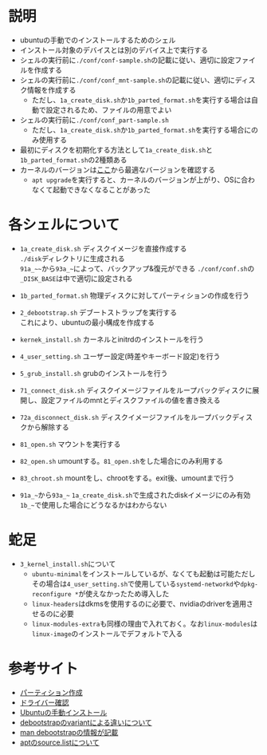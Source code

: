 # 説明
- ubuntuの手動でのインストールするためのシェル
- インストール対象のデバイスとは別のデバイス上で実行する
- シェルの実行前に`./conf/conf-sample.sh`の記載に従い、適切に設定ファイルを作成する
- シェルの実行前に`./conf/conf_mnt-sample.sh`の記載に従い、適切にディスク情報を作成する
    - ただし、`1a_create_disk.sh`か`1b_parted_format.sh`を実行する場合は自動で設定されるため、ファイルの用意でよい
- シェルの実行前に`./conf/conf_part-sample.sh`
    - ただし、`1a_create_disk.sh`か`1b_parted_format.sh`を実行する場合にのみ使用する
- 最初にディスクを初期化する方法として`1a_create_disk.sh`と`1b_parted_format.sh`の2種類ある
- カーネルのバージョンは[ここ](https://www.hpe.com/jp/ja/servers/linux/matrix/index-26-ubuntu.html)から最適なバージョンを確認する
    - `apt upgrade`を実行すると、カーネルのバージョンが上がり、OSに合わなくて起動できなくなることがあった

# 各シェルについて

- `1a_create_disk.sh`
ディスクイメージを直接作成する\
`./disk`ディレクトリに生成される\
`91a_~~`から`93a_~`によって、バックアップ&復元ができる
`./conf/conf.sh`の`_DISK_BASE`は中で適切に設定される

- `1b_parted_format.sh`
物理ディスクに対してパーティションの作成を行う

- `2_debootstrap.sh`
デブートストラップを実行する\
これにより、ubuntuの最小構成を作成する

- `kernek_install.sh`
カーネルとinitrdのインストールを行う

- `4_user_setting.sh`
ユーザー設定(時差やキーボード設定)を行う

- `5_grub_install.sh`
grubのインストールを行う

- `71_connect_disk.sh`
ディスクイメージファイルをループバックディスクに展開し、設定ファイルのmntとディスクファイルの値を書き換える

- `72a_disconnect_disk.sh`
ディスクイメージファイルをループバックディスクから解除する

- `81_open.sh`
マウントを実行する

- `82_open.sh`
umountする。`81_open.sh`をした場合にのみ利用する

- `83_chroot.sh`
mountをし、chrootをする。exit後、umountまで行う

- `91a_~`から`93a_~`
`1a_create_disk.sh`で生成されたdiskイメージにのみ有効\
`1b_~`で使用した場合にどうなるかはわからない

# 蛇足
- `3_kernel_install.sh`について
    - `ubuntu-minimal`をインストールしているが、なくても起動は可能ただしその場合は`4_user_setting.sh`で使用している`systemd-networkd`や`dpkg-reconfigure *`が使えなかったため導入した
    - `linux-headers`はdkmsを使用するのに必要で、nvidiaのdriverを適用させるのに必要
    - `linux-modules-extra`も同様の理由で入れておく。なお`linux-modules`は`linux-image`のインストールでデフォルトで入る

# 参考サイト
- [パーティション作成](https://qiita.com/kakkie/items/8f960f2dc5eb6e591d9d)
- [ドライバー確認](https://qiita.com/aosho235/items/079b37a9485041b96ed0)
- [Ubuntuの手動インストール](https://gist.github.com/subrezon/9c04d10635ebbfb737816c5196c8ca24)
- [debootstrapのvariantによる違いについて](https://zat.ifdef.jp/html/2008/04-03.html)
- [man debootstrapの情報が記載](https://linux.die.net/man/8/debootstrap)
- [aptのsource.listについて](https://gihyo.jp/admin/serial/01/ubuntu-recipe/0677)
